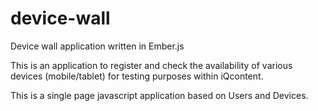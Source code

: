 device-wall
===========

Device wall application written in Ember.js

This is an application to register and check the availability of various devices (mobile/tablet) for testing purposes within iQcontent.

This is a single page javascript application based on Users and Devices.
